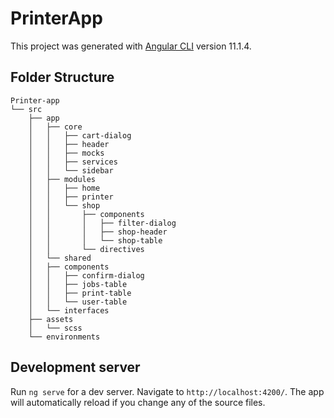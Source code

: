 # PrinterApp

This project was generated with [Angular CLI](https://github.com/angular/angular-cli) version 11.1.4.

## Folder Structure

```
Printer-app
└── src
    ├── app
    │   ├── core
    │   │   ├── cart-dialog
    │   │   ├── header
    │   │   ├── mocks
    │   │   ├── services
    │   │   └── sidebar
    │   ├── modules
    │   │   ├── home
    │   │   ├── printer
    │   │   └── shop
    │   │       ├── components
    │   │       │   ├── filter-dialog
    │   │       │   ├── shop-header
    │   │       │   └── shop-table
    │   │       └── directives
    │   └── shared
    │   ├── components
    │   │   ├── confirm-dialog
    │   │   ├── jobs-table
    │   │   ├── print-table
    │   │   └── user-table
    │   └── interfaces
    ├── assets
    │   └── scss
    └── environments
```

## Development server

Run `ng serve` for a dev server. Navigate to `http://localhost:4200/`. The app will automatically reload if you change any of the source files.
